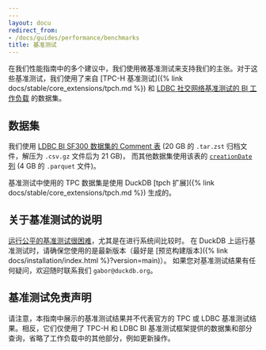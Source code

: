 ```yaml
---
---
layout: docu
redirect_from:
- /docs/guides/performance/benchmarks
title: 基准测试
---
```


在我们性能指南中的多个建议中，我们使用微基准测试来支持我们的主张。对于这些基准测试，我们使用了来自 [TPC-H 基准测试]({% link docs/stable/core_extensions/tpch.md %}) 和 [LDBC 社交网络基准测试的 BI 工作负载](https://github.com/ldbc/ldbc_snb_bi/blob/main/snb-bi-pre-generated-data-sets.md#compressed-csvs-in-the-composite-merged-fk-format) 的数据集。

<!--
## 基准测试环境

性能指南中的基准测试运行在一台 2022 年款的 MacBook Pro 上，搭载 12 核 M2 Pro 处理器，32 GiB 内存和 1 TB 磁盘。
-->

## 数据集

我们使用 [LDBC BI SF300 数据集的 Comment 表](https://blobs.duckdb.org/data/ldbc-sf300-comments.tar.zst) (20 GB 的 `.tar.zst` 归档文件，解压为 `.csv.gz` 文件后为 21 GB)，
而其他数据集使用该表的 [`creationDate` 列](https://blobs.duckdb.org/data/ldbc-sf300-comments-creationDate.parquet) (4 GB 的 `.parquet` 文件)。

基准测试中使用的 TPC 数据集是使用 DuckDB [tpch 扩展]({% link docs/stable/core_extensions/tpch.md %}) 生成的。

## 关于基准测试的说明

[运行公平的基准测试很困难](https://hannes.muehleisen.org/publications/DBTEST2018-performance-testing.pdf)，尤其是在进行系统间比较时。
在 DuckDB 上运行基准测试时，请确保您使用的是最新版本（最好是 [预览构建版本]({% link docs/installation/index.html %}?version=main)）。
如果您对基准测试结果有任何疑问，欢迎随时联系我们 `gabor@duckdb.org`。

## 基准测试免责声明

请注意，本指南中展示的基准测试结果并不代表官方的 TPC 或 LDBC 基准测试结果。相反，它们仅使用了 TPC-H 和 LDBC BI 基准测试框架提供的数据集和部分查询，省略了工作负载中的其他部分，例如更新操作。